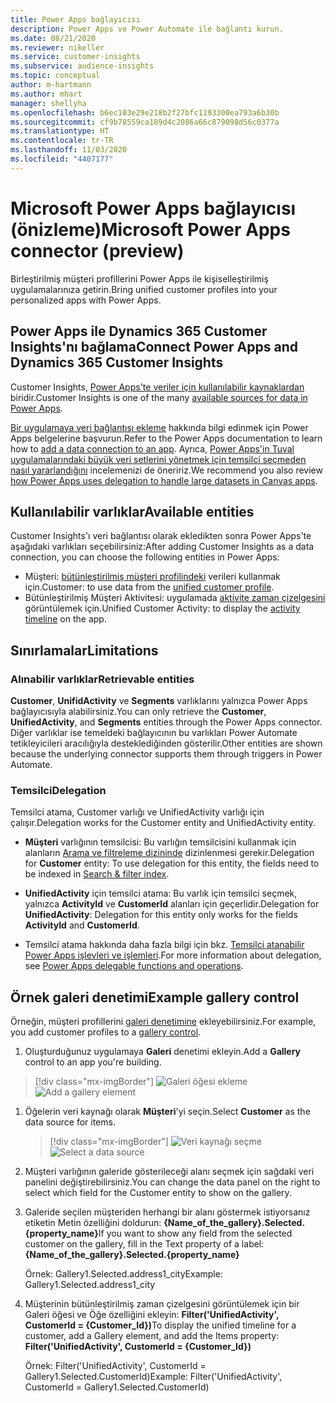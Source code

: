```yaml
---
title: Power Apps bağlayıcısı
description: Power Apps ve Power Automate ile bağlantı kurun.
ms.date: 08/21/2020
ms.reviewer: nikeller
ms.service: customer-insights
ms.subservice: audience-insights
ms.topic: conceptual
author: m-hartmann
ms.author: mhart
manager: shellyha
ms.openlocfilehash: b6ec103e29e218b2f27bfc1193300ea793a6b30b
ms.sourcegitcommit: cf9b78559ca189d4c2086a66c879098d56c0377a
ms.translationtype: HT
ms.contentlocale: tr-TR
ms.lasthandoff: 11/03/2020
ms.locfileid: "4407177"
---
```

# <a name="microsoft-power-apps-connector-preview"></a><span data-ttu-id="68dee-103">Microsoft Power Apps bağlayıcısı (önizleme)</span><span class="sxs-lookup"><span data-stu-id="68dee-103">Microsoft Power Apps connector (preview)</span></span>

<span data-ttu-id="68dee-104">Birleştirilmiş müşteri profillerini Power Apps ile kişiselleştirilmiş uygulamalarınıza getirin.</span><span class="sxs-lookup"><span data-stu-id="68dee-104">Bring unified customer profiles into your personalized apps with Power Apps.</span></span>

## <a name="connect-power-apps-and-dynamics-365-customer-insights"></a><span data-ttu-id="68dee-105">Power Apps ile Dynamics 365 Customer Insights'nı bağlama</span><span class="sxs-lookup"><span data-stu-id="68dee-105">Connect Power Apps and Dynamics 365 Customer Insights</span></span>

<span data-ttu-id="68dee-106">Customer Insights, [Power Apps'te veriler için kullanılabilir kaynaklardan](https://docs.microsoft.com/powerapps/maker/canvas-apps/working-with-data-sources) biridir.</span><span class="sxs-lookup"><span data-stu-id="68dee-106">Customer Insights is one of the many [available sources for data in Power Apps](https://docs.microsoft.com/powerapps/maker/canvas-apps/working-with-data-sources).</span></span>

<span data-ttu-id="68dee-107">[Bir uygulamaya veri bağlantısı ekleme](https://docs.microsoft.com/powerapps/maker/canvas-apps/add-data-connection) hakkında bilgi edinmek için Power Apps belgelerine başvurun.</span><span class="sxs-lookup"><span data-stu-id="68dee-107">Refer to the Power Apps documentation to learn how to [add a data connection to an app](https://docs.microsoft.com/powerapps/maker/canvas-apps/add-data-connection).</span></span> <span data-ttu-id="68dee-108">Ayrıca, [Power Apps'in Tuval uygulamalarındaki büyük veri setlerini yönetmek için temsilci seçmeden nasıl yararlandığını](https://docs.microsoft.com/powerapps/maker/canvas-apps/delegation-overview) incelemenizi de öneririz.</span><span class="sxs-lookup"><span data-stu-id="68dee-108">We recommend you also review [how Power Apps uses delegation to handle large datasets in Canvas apps](https://docs.microsoft.com/powerapps/maker/canvas-apps/delegation-overview).</span></span>

## <a name="available-entities"></a><span data-ttu-id="68dee-109">Kullanılabilir varlıklar</span><span class="sxs-lookup"><span data-stu-id="68dee-109">Available entities</span></span>

<span data-ttu-id="68dee-110">Customer Insights'ı veri bağlantısı olarak ekledikten sonra Power Apps'te aşağıdaki varlıkları seçebilirsiniz:</span><span class="sxs-lookup"><span data-stu-id="68dee-110">After adding Customer Insights as a data connection, you can choose the following entities in Power Apps:</span></span>

- <span data-ttu-id="68dee-111">Müşteri: [bütünleştirilmiş müşteri profilindeki](customer-profiles.md) verileri kullanmak için.</span><span class="sxs-lookup"><span data-stu-id="68dee-111">Customer: to use data from the [unified customer profile](customer-profiles.md).</span></span>
- <span data-ttu-id="68dee-112">Bütünleştirilmiş Müşteri Aktivitesi: uygulamada [aktivite zaman çizelgesini](activities.md) görüntülemek için.</span><span class="sxs-lookup"><span data-stu-id="68dee-112">Unified Customer Activity: to display the [activity timeline](activities.md) on the app.</span></span>

## <a name="limitations"></a><span data-ttu-id="68dee-113">Sınırlamalar</span><span class="sxs-lookup"><span data-stu-id="68dee-113">Limitations</span></span>

### <a name="retrievable-entities"></a><span data-ttu-id="68dee-114">Alınabilir varlıklar</span><span class="sxs-lookup"><span data-stu-id="68dee-114">Retrievable entities</span></span>

<span data-ttu-id="68dee-115">**Customer**, **UnifidActivity** ve **Segments** varlıklarını yalnızca Power Apps bağlayıcısıyla alabilirsiniz.</span><span class="sxs-lookup"><span data-stu-id="68dee-115">You can only retrieve the **Customer**, **UnifiedActivity**, and **Segments** entities through the Power Apps connector.</span></span> <span data-ttu-id="68dee-116">Diğer varlıklar ise temeldeki bağlayıcının bu varlıkları Power Automate tetikleyicileri aracılığıyla desteklediğinden gösterilir.</span><span class="sxs-lookup"><span data-stu-id="68dee-116">Other entities are shown because the underlying connector supports them through triggers in Power Automate.</span></span>  

### <a name="delegation"></a><span data-ttu-id="68dee-117">Temsilci</span><span class="sxs-lookup"><span data-stu-id="68dee-117">Delegation</span></span>

<span data-ttu-id="68dee-118">Temsilci atama, Customer varlığı ve UnifiedActivity varlığı için çalışır.</span><span class="sxs-lookup"><span data-stu-id="68dee-118">Delegation works for the Customer entity and UnifiedActivity entity.</span></span> 

- <span data-ttu-id="68dee-119">**Müşteri** varlığının temsilcisi: Bu varlığın temsilcisini kullanmak için alanların [Arama ve filtreleme dizininde](search-filter-index.md) dizinlenmesi gerekir.</span><span class="sxs-lookup"><span data-stu-id="68dee-119">Delegation for **Customer** entity: To use delegation for this entity, the fields need to be indexed in [Search & filter index](search-filter-index.md).</span></span>  

- <span data-ttu-id="68dee-120">**UnifiedActivity** için temsilci atama: Bu varlık için temsilci seçmek, yalnızca **ActivityId** ve **CustomerId** alanları için geçerlidir.</span><span class="sxs-lookup"><span data-stu-id="68dee-120">Delegation for **UnifiedActivity**: Delegation for this entity only works for the fields **ActivityId** and **CustomerId**.</span></span>  

- <span data-ttu-id="68dee-121">Temsilci atama hakkında daha fazla bilgi için bkz. [Temsilci atanabilir Power Apps işlevleri ve işlemleri](https://docs.microsoft.com/connectors/commondataservice/#power-apps-delegable-functions-and-operations-for-the-cds-for-apps).</span><span class="sxs-lookup"><span data-stu-id="68dee-121">For more information about delegation, see [Power Apps delegable functions and operations](https://docs.microsoft.com/connectors/commondataservice/#power-apps-delegable-functions-and-operations-for-the-cds-for-apps).</span></span> 

## <a name="example-gallery-control"></a><span data-ttu-id="68dee-122">Örnek galeri denetimi</span><span class="sxs-lookup"><span data-stu-id="68dee-122">Example gallery control</span></span>

<span data-ttu-id="68dee-123">Örneğin, müşteri profillerini [galeri denetimine](https://docs.microsoft.com/powerapps/maker/canvas-apps/add-gallery) ekleyebilirsiniz.</span><span class="sxs-lookup"><span data-stu-id="68dee-123">For example, you add customer profiles to a [gallery control](https://docs.microsoft.com/powerapps/maker/canvas-apps/add-gallery).</span></span>

1. <span data-ttu-id="68dee-124">Oluşturduğunuz uygulamaya **Galeri** denetimi ekleyin.</span><span class="sxs-lookup"><span data-stu-id="68dee-124">Add a **Gallery** control to an app you're building.</span></span>

> [!div class="mx-imgBorder"]
> <span data-ttu-id="68dee-125">![Galeri öğesi ekleme](media/connector-powerapps9.png "Galeri öğesi ekleme")</span><span class="sxs-lookup"><span data-stu-id="68dee-125">![Add a gallery element](media/connector-powerapps9.png "Add a gallery element")</span></span>

1. <span data-ttu-id="68dee-126">Öğelerin veri kaynağı olarak **Müşteri**'yi seçin.</span><span class="sxs-lookup"><span data-stu-id="68dee-126">Select **Customer** as the data source for items.</span></span>

    > [!div class="mx-imgBorder"]
    > <span data-ttu-id="68dee-127">![Veri kaynağı seçme](media/choose-datasource-powerapps.png "Veri kaynağı seçme")</span><span class="sxs-lookup"><span data-stu-id="68dee-127">![Select a data source](media/choose-datasource-powerapps.png "Select a data source")</span></span>

1. <span data-ttu-id="68dee-128">Müşteri varlığının galeride gösterileceği alanı seçmek için sağdaki veri panelini değiştirebilirsiniz.</span><span class="sxs-lookup"><span data-stu-id="68dee-128">You can change the data panel on the right to select which field for the Customer entity to show on the gallery.</span></span>

1. <span data-ttu-id="68dee-129">Galeride seçilen müşteriden herhangi bir alanı göstermek istiyorsanız etiketin Metin özelliğini doldurun: **{Name_of_the_gallery}.Selected.{property_name}**</span><span class="sxs-lookup"><span data-stu-id="68dee-129">If you want to show any field from the selected customer on the gallery, fill in the Text property of a label:  **{Name_of_the_gallery}.Selected.{property_name}**</span></span>

    <span data-ttu-id="68dee-130">Örnek: Gallery1.Selected.address1_city</span><span class="sxs-lookup"><span data-stu-id="68dee-130">Example: Gallery1.Selected.address1_city</span></span>

1. <span data-ttu-id="68dee-131">Müşterinin bütünleştirilmiş zaman çizelgesini görüntülemek için bir Galeri öğesi ve Öğe özelliğini ekleyin: **Filter('UnifiedActivity', CustomerId = {Customer_Id})**</span><span class="sxs-lookup"><span data-stu-id="68dee-131">To display the unified timeline for a customer, add a Gallery element, and add the Items property: **Filter('UnifiedActivity', CustomerId = {Customer_Id})**</span></span>

    <span data-ttu-id="68dee-132">Örnek: Filter('UnifiedActivity', CustomerId = Gallery1.Selected.CustomerId)</span><span class="sxs-lookup"><span data-stu-id="68dee-132">Example: Filter('UnifiedActivity', CustomerId = Gallery1.Selected.CustomerId)</span></span>
